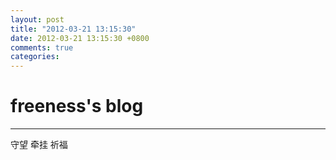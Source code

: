 ```yaml
---
layout: post
title: "2012-03-21 13:15:30"
date: 2012-03-21 13:15:30 +0800
comments: true
categories: 
---
```


# freeness's blog

----------

>
守望 牵挂 祈福